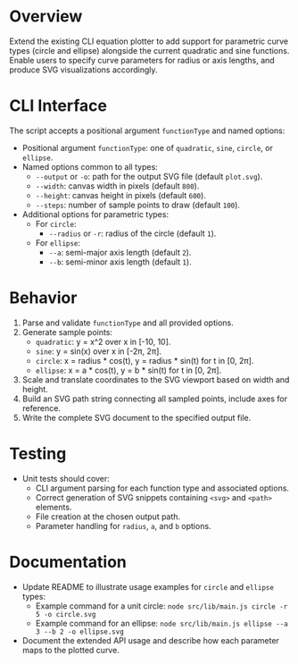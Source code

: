 # Overview
Extend the existing CLI equation plotter to add support for parametric curve types (circle and ellipse) alongside the current quadratic and sine functions. Enable users to specify curve parameters for radius or axis lengths, and produce SVG visualizations accordingly.

# CLI Interface

The script accepts a positional argument `functionType` and named options:

- Positional argument `functionType`: one of `quadratic`, `sine`, `circle`, or `ellipse`.
- Named options common to all types:
  - `--output` or `-o`: path for the output SVG file (default `plot.svg`).
  - `--width`: canvas width in pixels (default `800`).
  - `--height`: canvas height in pixels (default `600`).
  - `--steps`: number of sample points to draw (default `100`).
- Additional options for parametric types:
  - For `circle`:
    - `--radius` or `-r`: radius of the circle (default `1`).
  - For `ellipse`:
    - `--a`: semi-major axis length (default `2`).
    - `--b`: semi-minor axis length (default `1`).

# Behavior

1. Parse and validate `functionType` and all provided options.
2. Generate sample points:
   - `quadratic`: y = x^2 over x in [-10, 10].
   - `sine`: y = sin(x) over x in [-2π, 2π].
   - `circle`: x = radius * cos(t), y = radius * sin(t) for t in [0, 2π].
   - `ellipse`: x = a * cos(t), y = b * sin(t) for t in [0, 2π].
3. Scale and translate coordinates to the SVG viewport based on width and height.
4. Build an SVG path string connecting all sampled points, include axes for reference.
5. Write the complete SVG document to the specified output file.

# Testing

- Unit tests should cover:
  - CLI argument parsing for each function type and associated options.
  - Correct generation of SVG snippets containing `<svg>` and `<path>` elements.
  - File creation at the chosen output path.
  - Parameter handling for `radius`, `a`, and `b` options.

# Documentation

- Update README to illustrate usage examples for `circle` and `ellipse` types:
  - Example command for a unit circle: `node src/lib/main.js circle -r 5 -o circle.svg`
  - Example command for an ellipse: `node src/lib/main.js ellipse --a 3 --b 2 -o ellipse.svg`
- Document the extended API usage and describe how each parameter maps to the plotted curve.
